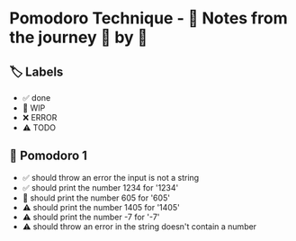 # Pomodoro Technique - 📝 Notes from the journey 🍅 by 🍅


## 🏷️ Labels

- ✅ done
- 🚧 WIP
- ❌ ERROR
- ⚠ TODO

## 🍅 Pomodoro 1

- ✅ should throw an error the input is not a string 
- ✅ should print the number 1234 for '1234'
- 🚧 should print the number 605 for '605'
- ⚠ should print the number 1405 for '1405'
- ⚠ should print the number -7 for '-7'
- ⚠ should throw an error in the string doesn't contain a number
